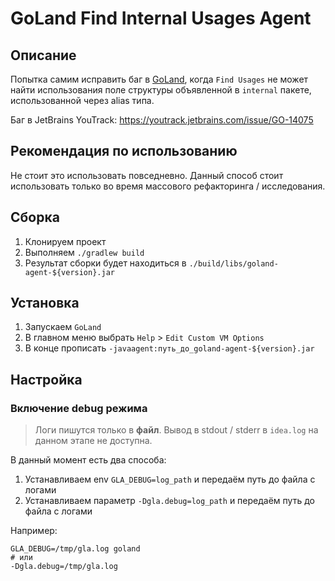 # GoLand Find Internal Usages Agent

## Описание

Попытка самим исправить баг в [GoLand](https://www.jetbrains.com/go/), когда `Find Usages` не может найти использования
поле структуры объявленной в `internal` пакете, использованной через alias типа.

Баг в JetBrains YouTrack: https://youtrack.jetbrains.com/issue/GO-14075

## Рекомендация по использованию

Не стоит это использовать повседневно. Данный способ стоит использовать только во время массового рефакторинга /
исследования.

## Сборка

1. Клонируем проект
2. Выполняем `./gradlew build`
3. Результат сборки будет находиться в `./build/libs/goland-agent-${version}.jar`

## Установка

1. Запускаем `GoLand`
2. В главном меню выбрать `Help` > `Edit Custom VM Options`
3. В конце прописать `-javaagent:путь_до_goland-agent-${version}.jar`

## Настройка

### Включение debug режима

> Логи пишутся только в **файл**. Вывод в stdout / stderr в `idea.log` на данном этапе не доступна.

В данный момент есть два способа:

1. Устанавливаем env `GLA_DEBUG=log_path` и передаём путь до файла с логами
2. Устанавливаем параметр `-Dgla.debug=log_path` и передаём путь до файла с логами

Например:

```shell
GLA_DEBUG=/tmp/gla.log goland
# или
-Dgla.debug=/tmp/gla.log
```
